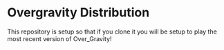 # Overgravity Distribution

This repository is setup so that if you clone it you will be setup to play the most recent version of Over_Gravity!
